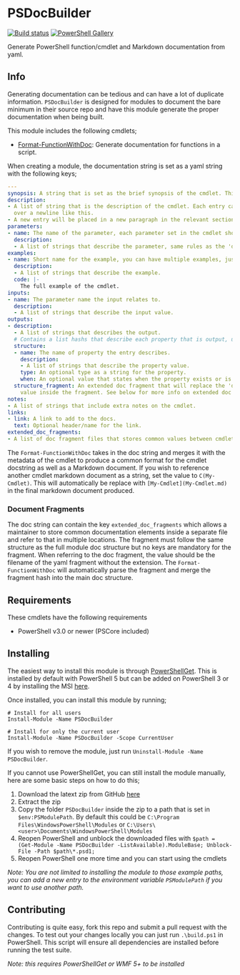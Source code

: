 # PSDocBuilder

[![Build status](https://ci.appveyor.com/api/projects/status/ocurnrxf16dkwsnk?svg=true)](https://ci.appveyor.com/project/jborean93/psdocbuilder)
[![PowerShell Gallery](https://img.shields.io/powershellgallery/dt/PSDocBuilder.svg)](https://www.powershellgallery.com/packages/PSDocBuilder)

Generate PowerShell function/cmdlet and Markdown documentation from yaml.


## Info

Generating documentation can be tedious and can have a lot of duplicate
information. `PSDocBuilder` is designed for modules to document the bare
minimum in their source repo and have this module generate the proper
documentation when being built.

This module includes the following cmdlets;

* [Format-FunctionWithDoc](Docs/Format-FunctionWithDoc.ps1): Generate documentation for functions in a script.

When creating a module, the documentation string is set as a yaml string with
the following keys;

```yaml
---
synopsis: A string that is set as the brief synopsis of the cmdlet. This a required key.
description:
- A list of string that is the description of the cmdlet. Each entry can include multiple sentances as well as break
  over a newline like this.
- A new entry will be placed in a new paragraph in the relevant section.
parameters:
- name: The name of the parameter, each parameter set in the cmdlet should be documented here.
  description:
  - A list of strings that describe the parameter, same rules as the 'description' key above.
examples:
- name: Short name for the example, you can have multiple examples, just add a new entry.
  description:
  - A list of strings that describe the example.
  code: |-
    The full example of the cmdlet.
inputs:
- name: The parameter name the input relates to.
  description:
  - A list of strings that describe the input value.
outputs:
- description:
  - A list of strings that describes the output.
  # Contains a list hashs that describe each property that is output, useful for PSCustomObjects but not mandatory
  structure:
  - name: The name of property the entry describes.
    description:
    - A list of strings that describe the property value.
    type: An optional type as a string for the property.
    when: An optional value that states when the property exists or is set in the object.
  structure_fragment: An extended doc fragment that will replace the 'description' and 'structure' values based on the
    value inside the fragment. See below for more info on extended doc fragments.
notes:
- A list of strings that include extra notes on the cmdlet.
links:
- link: A link to add to the docs.
  text: Optional header/name for the link.
extended_doc_fragments:
- A list of doc fragment files that stores common values between cmdlet docs.
```

The `Format-FunctionWithDoc` takes in the doc string and merges it with the
metadata of the cmdlet to produce a common format for the cmdlet docstring
as well as a Markdown document. If you wish to reference another cmdlet
markdown document as a string, set the value to `C(My-Cmdlet)`. This will
automatically be replace with `[My-Cmdlet](My-Cmdlet.md)` in the final markdown
document produced.

### Document Fragments

The doc string can contain the key `extended_doc_fragments` which allows a
maintainer to store common documentation elements inside a separate file and
refer to that in multiple locations. The fragment must follow the same
structure as the full module doc structure but no keys are mandatory for the
fragment. When referring to the doc fragment, the value should be the filename
of the yaml fragment without the extension. The `Format-FunctionWithDoc` will
automatically parse the fragment and merge the fragment hash into the main doc
structure.


## Requirements

These cmdlets have the following requirements

* PowerShell v3.0 or newer (PSCore included)


## Installing

The easiest way to install this module is through
[PowerShellGet](https://docs.microsoft.com/en-us/powershell/gallery/overview).
This is installed by default with PowerShell 5 but can be added on PowerShell
3 or 4 by installing the MSI [here](https://www.microsoft.com/en-us/download/details.aspx?id=51451).

Once installed, you can install this module by running;

```
# Install for all users
Install-Module -Name PSDocBuilder

# Install for only the current user
Install-Module -Name PSDocBuilder -Scope CurrentUser
```

If you wish to remove the module, just run
`Uninstall-Module -Name PSDocBuilder`.

If you cannot use PowerShellGet, you can still install the module manually,
here are some basic steps on how to do this;

1. Download the latext zip from GitHub [here](https://github.com/jborean93/PSDocBuilder/releases/latest)
2. Extract the zip
3. Copy the folder `PSDocBuilder` inside the zip to a path that is set in `$env:PSModulePath`. By default this could be `C:\Program Files\WindowsPowerShell\Modules` or `C:\Users\<user>\Documents\WindowsPowerShell\Modules`
4. Reopen PowerShell and unblock the downloaded files with `$path = (Get-Module -Name PSDocBuilder -ListAvailable).ModuleBase; Unblock-File -Path $path\*.psd1;`
5. Reopen PowerShell one more time and you can start using the cmdlets

_Note: You are not limited to installing the module to those example paths, you can add a new entry to the environment variable `PSModulePath` if you want to use another path._


## Contributing

Contributing is quite easy, fork this repo and submit a pull request with the
changes. To test out your changes locally you can just run `.\build.ps1` in
PowerShell. This script will ensure all dependencies are installed before
running the test suite.

_Note: this requires PowerShellGet or WMF 5+ to be installed_
